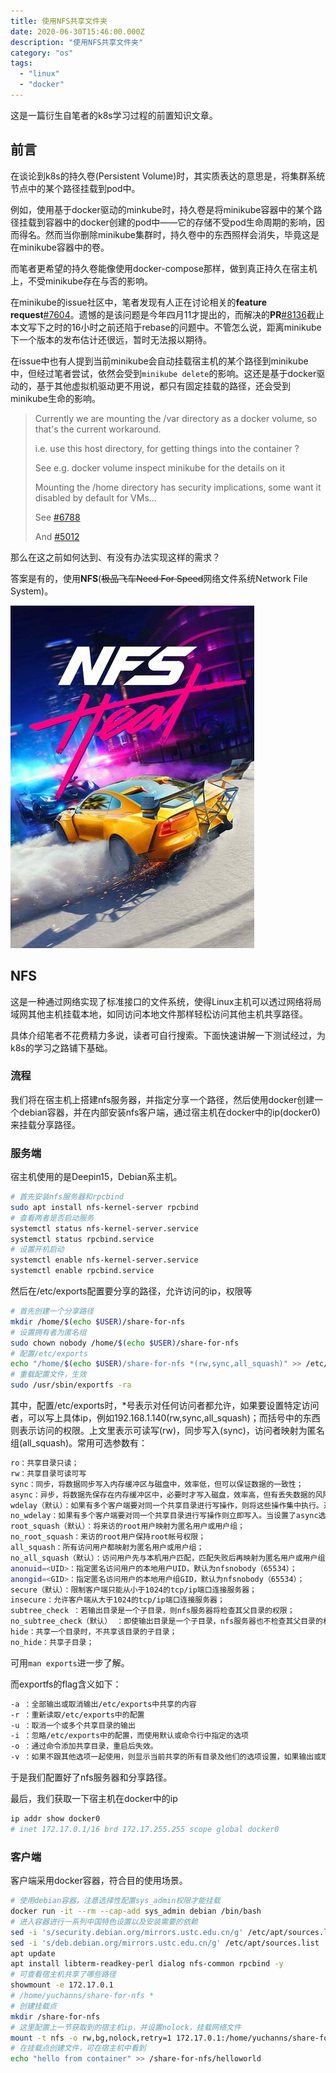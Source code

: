 ```yaml
---
title: 使用NFS共享文件夹
date: 2020-06-30T15:46:00.000Z
description: "使用NFS共享文件夹"
category: "os"
tags:
  - "linux"
  - "docker"
---
```

这是一篇衍生自笔者的k8s学习过程的前置知识文章。

## 前言
在谈论到k8s的持久卷(Persistent Volume)时，其实质表达的意思是，将集群系统节点中的某个路径挂载到pod中。

例如，使用基于docker驱动的minkube时，持久卷是将minikube容器中的某个路径挂载到容器中的docker创建的pod中——它的存储不受pod生命周期的影响，因而得名。然而当你删除minikube集群时，持久卷中的东西照样会消失，毕竟这是在minikube容器中的卷。

而笔者更希望的持久卷能像使用docker-compose那样，做到真正持久在宿主机上，不受minikube存在与否的影响。

在minikube的issue社区中，笔者发现有人正在讨论相关的**feature request**[#7604](https://github.com/kubernetes/minikube/issues/7604)。遗憾的是该问题是今年四月11才提出的，而解决的**PR**[#8136](https://github.com/kubernetes/minikube/pull/8136)截止本文写下之时的16小时之前还陷于rebase的问题中。不管怎么说，距离minikube下一个版本的发布估计还很远，暂时无法报以期待。

在issue中也有人提到当前minikube会自动挂载宿主机的某个路径到minikube中，但经过笔者尝试，依然会受到`minikube delete`的影响。这还是基于docker驱动的，基于其他虚拟机驱动更不用说，都只有固定挂载的路径，还会受到minikube生命的影响。
> Currently we are mounting the /var directory as a docker volume, so that's the current workaround.
>
> i.e. use this host directory, for getting things into the container ?
> 
> See e.g. docker volume inspect minikube for the details on it
> 
> Mounting the /home directory has security implications, some want it disabled by default for VMs...
> 
> See [#6788](https://github.com/kubernetes/minikube/issues/6788)
> 
> And [#5012](https://github.com/kubernetes/minikube/issues/5012)

那么在这之前如何达到、有没有办法实现这样的需求？

答案是有的，使用**NFS**(~~极品飞车Need For Speed~~网络文件系统Network File System)。

![](./need4speed.jpeg)

## NFS
这是一种通过网络实现了标准接口的文件系统，使得Linux主机可以透过网络将局域网其他主机挂载本地，如同访问本地文件那样轻松访问其他主机共享路径。

具体介绍笔者不花费精力多说，读者可自行搜索。下面快速讲解一下测试经过，为k8s的学习之路铺下基础。

### 流程
我们将在宿主机上搭建nfs服务器，并指定分享一个路径，然后使用docker创建一个debian容器，并在内部安装nfs客户端，通过宿主机在docker中的ip(docker0)来挂载分享路径。

### 服务端
宿主机使用的是Deepin15，Debian系主机。

```bash
# 首先安装nfs服务器和rpcbind
sudo apt install nfs-kernel-server rpcbind
# 查看两者是否启动服务
systemctl status nfs-kernel-server.service
systemctl status rpcbind.service
# 设置开机启动
systemctl enable nfs-kernel-server.service
systemctl enable rpcbind.service
```
然后在/etc/exports配置要分享的路径，允许访问的ip，权限等
```bash
# 首先创建一个分享路径
mkdir /home/$(echo $USER)/share-for-nfs
# 设置拥有者为匿名组
sudo chown nobody /home/$(echo $USER)/share-for-nfs
# 配置/etc/exports
echo "/home/$(echo $USER)/share-for-nfs *(rw,sync,all_squash)" >> /etc/exports
# 重载配置文件，生效
sudo /usr/sbin/exportfs -ra
```
其中，配置/etc/exports时，*号表示对任何访问者都允许，如果要设置特定访问者，可以写上具体ip，例如192.168.1.140(rw,sync,all_squash)；而括号中的东西则表示访问的权限。上文里表示可读写(rw)，同步写入(sync)，访问者映射为匿名组(all_squash)。常用可选参数有：
```bash
ro：共享目录只读；
rw：共享目录可读可写
sync：同步，将数据同步写入内存缓冲区与磁盘中，效率低，但可以保证数据的一致性；
async：异步，将数据先保存在内存缓冲区中，必要时才写入磁盘，效率高，但有丢失数据的风险；
wdelay（默认）：如果有多个客户端要对同一个共享目录进行写操作，则将这些操作集中执行。对有很多小的IO写操作时，使用该选项可以有效的提高效率；
no_wdelay：如果有多个客户端要对同一个共享目录进行写操作则立即写入。当设置了async选项时，no_wdelay选项无效，应与sync配合使用；
root_squash（默认）：将来访的root用户映射为匿名用户或用户组；
no_root_squash：来访的root用户保持root帐号权限；
all_squash：所有访问用户都映射为匿名用户或用户组；
no_all_squash（默认）：访问用户先与本机用户匹配，匹配失败后再映射为匿名用户或用户组；
anonuid=<UID>：指定匿名访问用户的本地用户UID，默认为nfsnobody（65534）；
anongid=<GID>：指定匿名访问用户的本地用户组GID，默认为nfsnobody（65534）；
secure（默认）：限制客户端只能从小于1024的tcp/ip端口连接服务器；
insecure：允许客户端从大于1024的tcp/ip端口连接服务器；
subtree_check ：若输出目录是一个子目录，则nfs服务器将检查其父目录的权限；
no_subtree_check（默认） ：即使输出目录是一个子目录，nfs服务器也不检查其父目录的权限，这样可以提高效率；
hide：共享一个目录时，不共享该目录的子目录；
no_hide：共享子目录；
```
可用`man exports`进一步了解。

而exportfs的flag含义如下：
```bash
-a ：全部输出或取消输出/etc/exports中共享的内容
-r ：重新读取/etc/exports中的配置
-u ：取消一个或多个共享目录的输出
-i ：忽略/etc/exports中的配置，而使用默认或命令行中指定的选项
-o ：通过命令添加共享目录，重启后失效。
-v ：如果不跟其他选项一起使用，则显示当前共享的所有目录及他们的选项设置，如果输出或取消输出共享目录，则显示进行了那些操作。
```
于是我们配置好了nfs服务器和分享路径。

最后，我们获取一下宿主机在docker中的ip
```bash
ip addr show docker0
# inet 172.17.0.1/16 brd 172.17.255.255 scope global docker0
```

### 客户端
客户端采用docker容器，符合目的使用场景。

```bash
# 使用debian容器，注意选择性配置sys_admin权限才能挂载
docker run -it --rm --cap-add sys_admin debian /bin/bash
# 进入容器进行一系列中国特色设置以及安装需要的依赖
sed -i 's/security.debian.org/mirrors.ustc.edu.cn/g' /etc/apt/sources.list
sed -i 's/deb.debian.org/mirrors.ustc.edu.cn/g' /etc/apt/sources.list
apt update
apt install libterm-readkey-perl dialog nfs-common rpcbind -y
# 可查看宿主机共享了哪些路径
showmount -e 172.17.0.1
# /home/yuchanns/share-for-nfs *
# 创建挂载点
mkdir /share-for-nfs
# 这里配置上一节获取到的宿主机ip，并设置nolock，挂载网络文件
mount -t nfs -o rw,bg,nolock,retry=1 172.17.0.1:/home/yuchanns/share-for-nfs /share-for-nfs
# 在挂载点创建文件，可在宿主机中看到
echo "hello from container" >> /share-for-nfs/helloworld
```